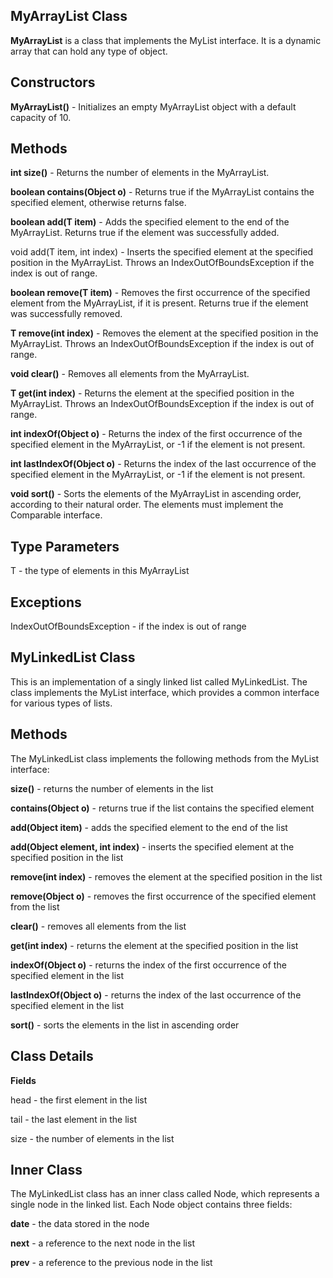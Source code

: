 ## MyArrayList<T> Class

**MyArrayList** is a class that implements the MyList interface. It is a dynamic array that can hold any type of object.

## Constructors
**MyArrayList()** - Initializes an empty MyArrayList object with a default capacity of 10.
## Methods
**int size()** - 
Returns the number of elements in the MyArrayList.

**boolean contains(Object o)** - 
Returns true if the MyArrayList contains the specified element, otherwise returns false.

**boolean add(T item)** - Adds the specified element to the end of the MyArrayList. Returns true if the element was successfully added.

void add(T item, int index) - Inserts the specified element at the specified position in the MyArrayList. Throws an IndexOutOfBoundsException if the index is out of range.

**boolean remove(T item)** - Removes the first occurrence of the specified element from the MyArrayList, if it is present. Returns true if the element was successfully removed.

**T remove(int index)** - Removes the element at the specified position in the MyArrayList. Throws an IndexOutOfBoundsException if the index is out of range.

**void clear()** - Removes all elements from the MyArrayList.

**T get(int index)** - Returns the element at the specified position in the MyArrayList. Throws an IndexOutOfBoundsException if the index is out of range.

**int indexOf(Object o)** - Returns the index of the first occurrence of the specified element in the MyArrayList, or -1 if the element is not present.

**int lastIndexOf(Object o)** - Returns the index of the last occurrence of the specified element in the MyArrayList, or -1 if the element is not present.

**void sort()** - Sorts the elements of the MyArrayList in ascending order, according to their natural order. The elements must implement the Comparable interface.

## Type Parameters
T - the type of elements in this MyArrayList

## Exceptions
IndexOutOfBoundsException - if the index is out of range






## MyLinkedList Class
This is an implementation of a singly linked list called MyLinkedList. The class implements the MyList interface, which provides a
common interface for various types of lists.

## Methods
The MyLinkedList class implements the following methods from the MyList interface:

**size()** - returns the number of elements in the list

**contains(Object o)** - returns true if the list contains the specified element

**add(Object item)** - adds the specified element to the end of the list

**add(Object element, int index)** - inserts the specified element at the specified position in the list

**remove(int index)** - removes the element at the specified position in the list

**remove(Object o)** - removes the first occurrence of the specified element from the list

**clear()** - removes all elements from the list

**get(int index)** - returns the element at the specified position in the list

**indexOf(Object o)** - returns the index of the first occurrence of the specified element in the list

**lastIndexOf(Object o)** - returns the index of the last occurrence of the specified element in the list

**sort()** - sorts the elements in the list in ascending order

## Class Details
**Fields**

head - the first element in the list

tail - the last element in the list

size - the number of elements in the list


## Inner Class
The MyLinkedList class has an inner class called Node, which represents a single node in the linked list. Each Node object contains three fields:

**date** - the data stored in the node

**next** - a reference to the next node in the list

**prev** - a reference to the previous node in the list

